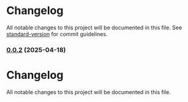 # Changelog

All notable changes to this project will be documented in this file. See [standard-version](https://github.com/conventional-changelog/standard-version) for commit guidelines.

### [0.0.2](https://github.com/PauVelasco77/types-slot-cars/compare/v0.0.1...v0.0.2) (2025-04-18)

# Changelog

All notable changes to this project will be documented in this file.
